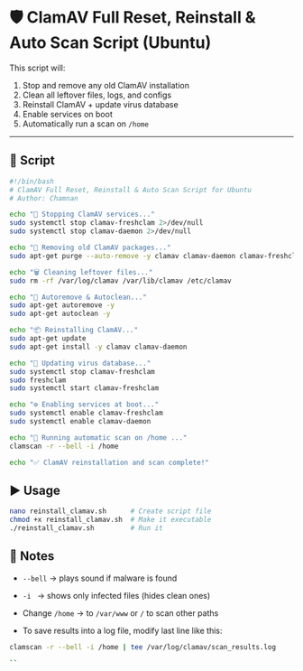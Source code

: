 # 🛡️ ClamAV Full Reset, Reinstall & Auto Scan Script (Ubuntu)

This script will:
1. Stop and remove any old ClamAV installation  
2. Clean all leftover files, logs, and configs  
3. Reinstall ClamAV + update virus database  
4. Enable services on boot  
5. Automatically run a scan on `/home`  

---

## 📜 Script

```bash
#!/bin/bash
# ClamAV Full Reset, Reinstall & Auto Scan Script for Ubuntu
# Author: Chamnan

echo "🛑 Stopping ClamAV services..."
sudo systemctl stop clamav-freshclam 2>/dev/null
sudo systemctl stop clamav-daemon 2>/dev/null

echo "🧹 Removing old ClamAV packages..."
sudo apt-get purge --auto-remove -y clamav clamav-daemon clamav-freshclam clamav-base clamav-docs clamav-testfiles libclamav*

echo "🗑️ Cleaning leftover files..."
sudo rm -rf /var/log/clamav /var/lib/clamav /etc/clamav

echo "🧽 Autoremove & Autoclean..."
sudo apt-get autoremove -y
sudo apt-get autoclean -y

echo "📦 Reinstalling ClamAV..."
sudo apt-get update
sudo apt-get install -y clamav clamav-daemon

echo "🔄 Updating virus database..."
sudo systemctl stop clamav-freshclam
sudo freshclam
sudo systemctl start clamav-freshclam

echo "⚙️ Enabling services at boot..."
sudo systemctl enable clamav-freshclam
sudo systemctl enable clamav-daemon

echo "🧪 Running automatic scan on /home ..."
clamscan -r --bell -i /home

echo "✅ ClamAV reinstallation and scan complete!"
```
## ▶️ Usage
```bash
nano reinstall_clamav.sh      # Create script file
chmod +x reinstall_clamav.sh  # Make it executable
./reinstall_clamav.sh         # Run it

```

## 📝 Notes

- `--bell` → plays sound if malware is found

- `-i ` → shows only infected files (hides clean ones)

- Change `/home` → to `/var/www` or `/` to scan other paths

- To save results into a log file, modify last line like this:

```bash
clamscan -r --bell -i /home | tee /var/log/clamav/scan_results.log

``

